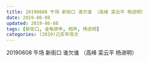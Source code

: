 ```yaml
---
title: 20190608 午场 新街口 谁欠谁 （高峰 栾云平 杨进明）
date: 2019-06-08
updated: 2019-06-08
tags: [新街口, 金龟铁甲, 相声, 杨进明]
categories: (2019)己亥年场次
---
```

20190608 午场 新街口 谁欠谁 （高峰 栾云平 杨进明）

